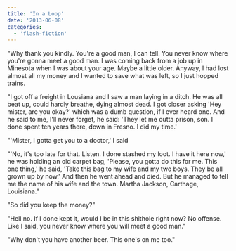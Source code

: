 ```yaml
---
title: 'In a Loop'
date: '2013-06-08'
categories:
  - 'flash-fiction'
---
```


"Why thank you kindly. You're a good man, I can tell. You never know where
you're gonna meet a good man. I was coming back from a job up in Minesota when I
was about your age. Maybe a little older. Anyway, I had lost almost all my money
and I wanted to save what was left, so I just hopped trains.

<!-- truncate -->

"I got off a freight in Lousiana and I saw a man laying in a ditch. He was all
beat up, could hardly breathe, dying almost dead. I got closer asking 'Hey
mister, are you okay?' which was a dumb question, if I ever heard one. And he
said to me, I'll never forget, he said: 'They let me outta prison, son. I done
spent ten years there, down in Fresno. I did my time.'

"'Mister, I gotta get you to a doctor,' I said

"'No, it's too late for that. Listen. I done stashed my loot. I have it here
now,' he was holding an old carpet bag, 'Please, you gotta do this for me. This
one thing,' he said, 'Take this bag to my wife and my two boys. They be all
grown up by now.' And then he went ahead and died. But he managed to tell me the
name of his wife and the town. Martha Jackson, Carthage, Louisiana."

"So did you keep the money?"

"Hell no. If I done kept it, would I be in this shithole right now? No offense.
Like I said, you never know where you will meet a good man."

"Why don't you have another beer. This one's on me too."
